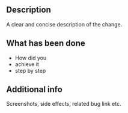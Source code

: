 ## Description

A clear and concise description of the change.

## What has been done

* How did you
* achieve it
* step by step

## Additional info

Screenshots, side effects, related bug link etc.

